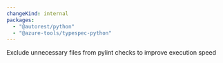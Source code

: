 ```yaml
---
changeKind: internal
packages:
  - "@autorest/python"
  - "@azure-tools/typespec-python"
---
```


Exclude unnecessary files from pylint checks to improve execution speed
